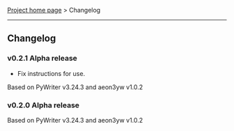 [Project home page](index) > Changelog

------------------------------------------------------------------------

## Changelog

### v0.2.1 Alpha release

- Fix instructions for use.

Based on PyWriter v3.24.3 and aeon3yw v1.0.2

### v0.2.0 Alpha release

Based on PyWriter v3.24.3 and aeon3yw v1.0.2

